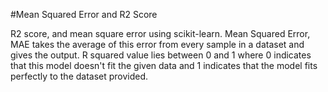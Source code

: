 #Mean Squared Error and R2 Score

R2 score, and mean square error using scikit-learn.
Mean Squared Error, MAE takes the average of this error from every sample in a dataset and gives the output.
R squared value lies between 0 and 1 where 0 indicates that this model doesn't fit the given data and 1 indicates that the model fits perfectly to the dataset provided.

